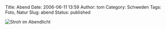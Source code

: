 Title: Abend
Date: 2006-06-11 13:59
Author: tom
Category: Schweden
Tags: Foto, Natur
Slug: abend
Status: published

![Stroh im Abendlicht](/pic/sonnenunt.jpg)

